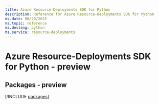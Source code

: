 ```yaml
---
title: Azure Resource-Deployments SDK for Python
description: Reference for Azure Resource-Deployments SDK for Python
ms.date: 06/20/2025
ms.topic: reference
ms.devlang: python
ms.service: resource-deployments
---
```

# Azure Resource-Deployments SDK for Python - preview
## Packages - preview
[!INCLUDE [packages](resource-deployments-index.md)]